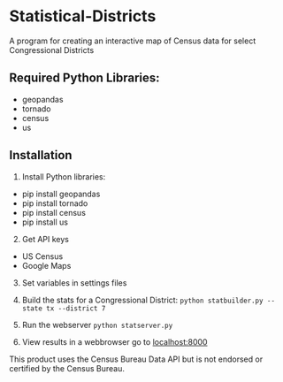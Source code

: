 # Statistical-Districts
A program for creating an interactive map of Census data for select Congressional Districts

##  Required Python Libraries:
* geopandas
* tornado
* census
* us

## Installation
1. Install Python libraries:
  * pip install geopandas
  * pip install tornado
  * pip install census
  * pip install us

2. Get API keys
  * US Census
  * Google Maps

3. Set variables in settings files

4. Build the stats for a Congressional District:
  `python statbuilder.py --state tx --district 7`

5. Run the webserver
  `python statserver.py`

6. View results in a webbrowser go to [localhost:8000](http://localhost:800)

This product uses the Census Bureau Data API but is not endorsed or certified by the Census Bureau.
